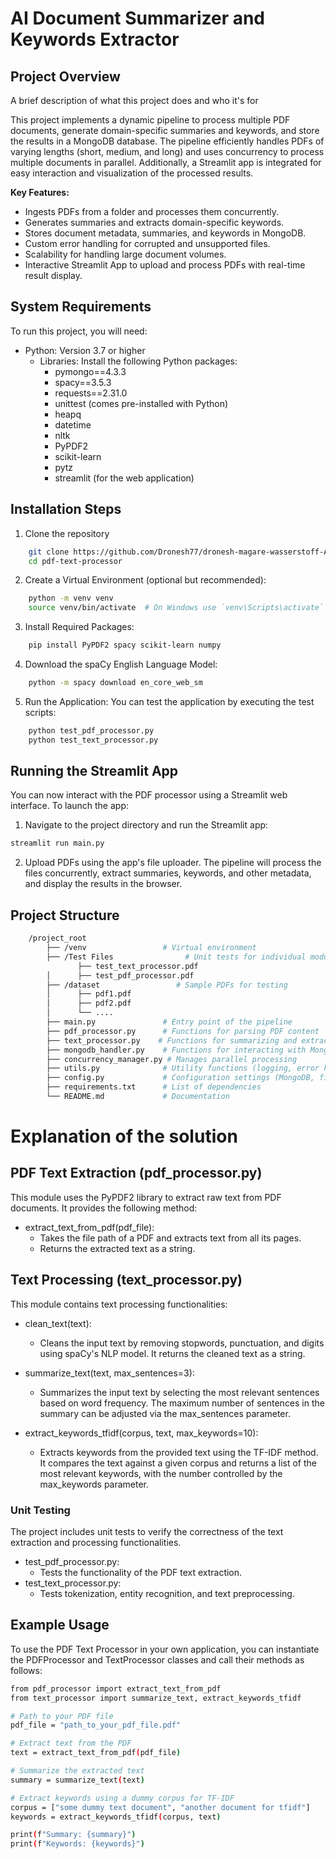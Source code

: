 
# AI Document Summarizer and Keywords Extractor


## Project Overview
A brief description of what this project does and who it's for

This project implements a dynamic pipeline to process multiple PDF documents, generate domain-specific summaries and keywords, and store the results in a MongoDB database. The pipeline efficiently handles PDFs of varying lengths (short, medium, and long) and uses concurrency to process multiple documents in parallel. Additionally, a Streamlit app is integrated for easy interaction and visualization of the processed results.

**Key Features:**
- Ingests PDFs from a folder and processes them concurrently.
- Generates summaries and extracts domain-specific keywords.
- Stores document metadata, summaries, and keywords in MongoDB.
- Custom error handling for corrupted and unsupported files.
- Scalability for handling large document volumes.
- Interactive Streamlit App to upload and process PDFs with real-time result display.


## System Requirements
To run this project, you will need:

- Python: Version 3.7 or higher
  - Libraries: Install the following Python packages:
    - pymongo==4.3.3
    - spacy==3.5.3
    - requests==2.31.0
    - unittest (comes pre-installed with Python)
    - heapq
    - datetime
    - nltk
    - PyPDF2
    - scikit-learn
    - pytz
    - streamlit (for the web application)


## Installation Steps

1. Clone the repository
```bash
    git clone https://github.com/Dronesh77/dronesh-magare-wasserstoff-AiInternTask.git
    cd pdf-text-processor
```

2. Create a Virtual Environment (optional but recommended):
```bash
    python -m venv venv
    source venv/bin/activate  # On Windows use `venv\Scripts\activate`
```

3. Install Required Packages:
```bash
    pip install PyPDF2 spacy scikit-learn numpy
```

4. Download the spaCy English Language Model:
```bash
    python -m spacy download en_core_web_sm
```
5. Run the Application: You can test the application by executing the test scripts:
```bash
    python test_pdf_processor.py
    python test_text_processor.py
```
## Running the Streamlit App
You can now interact with the PDF processor using a Streamlit web interface. To launch the app:

1. Navigate to the project directory and run the Streamlit app:
```bash
streamlit run main.py
```
2. Upload PDFs using the app's file uploader. The pipeline will process the files concurrently, extract summaries, keywords, and other metadata, and display the results in the browser.


## Project Structure

```bash
    /project_root
        ├── /venv                 # Virtual environment
        ├── /Test Files                # Unit tests for individual modules
               ├── test_text_processor.pdf
        │      ├── test_pdf_processor.pdf
        ├── /dataset                 # Sample PDFs for testing
        │      ├── pdf1.pdf
        │      ├── pdf2.pdf
        │      └── ....
        ├── main.py               # Entry point of the pipeline
        ├── pdf_processor.py      # Functions for parsing PDF content
        ├── text_processor.py    # Functions for summarizing and extracting keywords
        ├── mongodb_handler.py    # Functions for interacting with MongoDB
        ├── concurrency_manager.py # Manages parallel processing
        ├── utils.py              # Utility functions (logging, error handling)
        ├── config.py             # Configuration settings (MongoDB, file paths, etc.)
        ├── requirements.txt      # List of dependencies
        └── README.md             # Documentation

```

# Explanation of the solution

## PDF Text Extraction (pdf_processor.py)
This module uses the PyPDF2 library to extract raw text from PDF documents. It provides the following method:

- extract_text_from_pdf(pdf_file):
  - Takes the file path of a PDF and extracts text from all its pages.
  - Returns the extracted text as a string.

## Text Processing (text_processor.py)
This module contains text processing functionalities:

- clean_text(text):

  - Cleans the input text by removing stopwords, punctuation, and digits using spaCy's NLP model. It returns the cleaned text as a string.
- summarize_text(text, max_sentences=3):

  - Summarizes the input text by selecting the most relevant sentences based on word frequency. The maximum number of sentences in the summary can be adjusted via the max_sentences parameter.
- extract_keywords_tfidf(corpus, text, max_keywords=10):

  - Extracts keywords from the provided text using the TF-IDF method. It compares the text against a given corpus and returns a list of the most relevant keywords, with the number controlled by the max_keywords parameter.

### Unit Testing
The project includes unit tests to verify the correctness of the text extraction and processing functionalities.

- test_pdf_processor.py:
  - Tests the functionality of the PDF text extraction.
- test_text_processor.py:
  - Tests tokenization, entity recognition, and text preprocessing.


## Example Usage
To use the PDF Text Processor in your own application, you can instantiate the PDFProcessor and TextProcessor classes and call their methods as follows:

``` bash
from pdf_processor import extract_text_from_pdf
from text_processor import summarize_text, extract_keywords_tfidf

# Path to your PDF file
pdf_file = "path_to_your_pdf_file.pdf"

# Extract text from the PDF
text = extract_text_from_pdf(pdf_file)

# Summarize the extracted text
summary = summarize_text(text)

# Extract keywords using a dummy corpus for TF-IDF
corpus = ["some dummy text document", "another document for tfidf"]
keywords = extract_keywords_tfidf(corpus, text)

print(f"Summary: {summary}")
print(f"Keywords: {keywords}")

```
